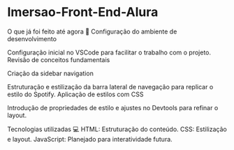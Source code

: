 # Imersao-Front-End-Alura

O que já foi feito até agora 🚀
Configuração do ambiente de desenvolvimento

Configuração inicial no VSCode para facilitar o trabalho com o projeto.
Revisão de conceitos fundamentais

Criação da sidebar navigation

Estruturação e estilização da barra lateral de navegação para replicar o estilo do Spotify.
Aplicação de estilos com CSS

Introdução de propriedades de estilo e ajustes no Devtools para refinar o layout.

Tecnologias utilizadas 💻
HTML: Estruturação do conteúdo.
CSS: Estilização e layout.
JavaScript: Planejado para interatividade futura.
